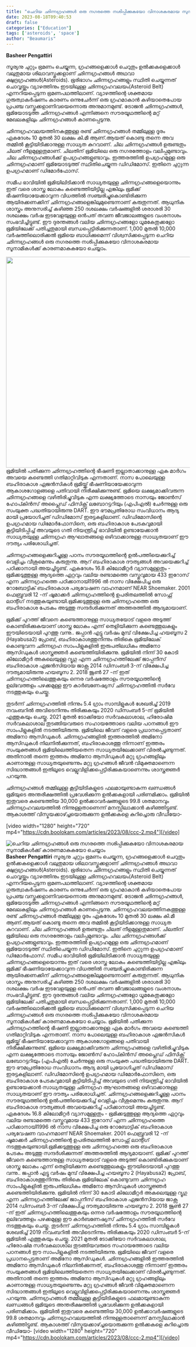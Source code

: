 ```yaml
---
title: "ചെറിയ ഛിന്നഗ്രഹങ്ങൾ ഒരു നഗരത്തെ നശിപ്പിക്കുകയോ വിനാശകരമായ സുനാമികൾക്ക് കാരണമാകുകയോ ചെയ്യാം"
date: 2023-08-18T09:40:53
draft: false
categories: ["Education"]
tags: ['asteroids', 'space']
author: "Beaumaris"
---
```


<strong>Basheer Pengattiri </strong>

സൂര്യനു ചുറ്റും ഭ്രമണം ചെയ്യുന്ന, ഗ്രഹങ്ങളെക്കാള്‍ ചെറുതും ഉല്‍ക്കകളെക്കാള്‍ വലുതുമായ ശിലാവസ്തുക്കളാണ് ഛിന്നഗ്രഹങ്ങള്‍ അഥവാ ക്ഷുദ്രഗ്രഹങ്ങള്‍(Asteroids). ഭൂരിഭാഗം ഛിന്നഗ്രഹങ്ങളും സ്ഥിതി ചെയ്യുന്നത് ചൊവ്വയ്ക്കും വ്യാഴത്തിനും ഇടയിലുള്ള ഛിന്നഗ്രഹവലയം(Asteroid Belt) എന്നറിയപ്പെടുന്ന ഭ്രമണപഥത്തിലാണ്. വ്യാഴത്തിന്റെ ശക്തമായ ഗുരുത്വാകര്‍ഷണം കാരണം ഒന്നുചേര്‍ന്ന് ഒരു ഗ്രഹമാകാന്‍ കഴിയാതെപോയ പ്രപഞ്ച വസ്തുക്കളാണിവയെന്നൊരു അനുമാനമുണ്ട്. ട്രോജൻ ഛിന്നഗ്രഹങ്ങൾ, ഭൂമിയോടടുത്ത ഛിന്നഗ്രഹങ്ങൾ എന്നിങ്ങനെ സൗരയൂഥത്തിന്റെ മറ്റ് മേഖലകളിലും ഛിന്നഗ്രഹങ്ങൾ കാണപ്പെടുന്നു.

ഛിന്നഗ്രഹവലയത്തിനകത്തുള്ള രണ്ട് ഛിന്നഗ്രഹങ്ങള്‍ തമ്മിലുള്ള ദൂരം ഏകദേശം 10 മുതല്‍ 30 ലക്ഷം കി.മീ ആണ്.ആയത് കൊണ്ടു തന്നെ അവ തമ്മില്‍ കൂട്ടിയിടിക്കാനുള്ള സാധ്യത കുറവാണ്.
ചില ഛിന്നഗ്രഹങ്ങൾ ഉരുണ്ടതും ചിലത് നീളമുള്ളതുമാണ്. ചിലതിന് ഭൂമിയിലെ ഒരു നഗരത്തോളം വലിപ്പമുണ്ടാവും. ചില ഛിന്നഗ്രഹങ്ങൾക്ക് ഉപഗ്രഹങ്ങളുണ്ടാവും. ഇത്തരത്തിൽ ഉപഗ്രഹമുള്ള ഒരു ഛിന്നഗ്രഹമാണ്‌ ഭൂമിയോടടുത്ത് സ്ഥിതിചെയ്യുന്ന ഡിഡിമോസ്. ഇതിനെ ചുറ്റുന്ന ഉപഗ്രഹമാണ് ഡിമോർഫോസ്.

സമീപ ഭാവിയിൽ ഭൂമിയിലിടിക്കാൻ സാധ്യതയുള്ള ഛിന്നഗ്രഹങ്ങളെയൊന്നും ഇത് വരെ ശാസ്ത്ര ലോകം കണ്ടെത്തിയിട്ടില്ല എങ്കിലും ഭൂമിക്ക്‌ ഭീഷണിയായേക്കാവുന്ന വിധത്തില്‍ സഞ്ചരിച്ചുകൊണ്ടിരിക്കുന്ന ആയിരക്കണക്കിന് ഛിന്നഗ്രഹങ്ങളെങ്കിലുമുണ്ടെന്നാണ്‌ കരുതുന്നത്. ആധുനിക ശാസ്ത്രം അനുസരിച്ച് കഴിഞ്ഞ 250 ദശലക്ഷം വർഷങ്ങളിൽ ശരാശരി 30 ദശലക്ഷം വർഷ ഇടവേളയുള്ള ഒൻപത് തവണ ജീവജാലങ്ങളുടെ വംശനാശം സംഭവിച്ചിട്ടുണ്ട്. ഈ ദുരന്തങ്ങൾ വലിയ ഛിന്നഗ്രഹങ്ങളോ ധൂമകേതുക്കളോ ഭൂമിയിലേക്ക് പതിച്ചതുമായി ബന്ധപ്പെട്ടിരിക്കുന്നതാണ്. 1,000 മുതൽ 10,000 വർഷത്തിലൊരിക്കൽ ഭൂമിയെ ബാധിക്കുമെന്ന് വിശ്വസിക്കപ്പെടുന്ന ചെറിയ ഛിന്നഗ്രഹങ്ങൾ ഒരു നഗരത്തെ നശിപ്പിക്കുകയോ വിനാശകരമായ സൂനാമികൾക്ക് കാരണമാകുകയോ ചെയ്യാം.

<a href="https://cdn.boolokam.com/articles/2023/08/vdvbb.jpg"><img class="alignnone size-large wp-image-408240" src="https://cdn.boolokam.com/articles/2023/08/vdvbb-1024x576.jpg" alt="" width="1024" height="576" /></a>ഭൂമിയിൽ പതിക്കുന്ന ഛിന്നഗ്രഹത്തിന്റെ ഭീഷണി ഇല്ലാതാക്കാനുള്ള ഏക മാർഗം അവയെ കണ്ടെത്തി ഗതിമാറ്റിവിടുക എന്നതാണ്. നാസ പോലെയുള്ള ബഹിരാകാശ ഏജൻസികൾ ഭൂമിയ്ക്ക് ഭീഷണിയായേക്കാവുന്ന ആകാശഗോളങ്ങളെ പതിവായി നിരീക്ഷിക്കുന്നുണ്ട്. ഭൂമിയെ ലക്ഷ്യമാക്കിവരുന്ന ഛിന്നഗ്രഹങ്ങളെ വഴിതിരിച്ചുവിടുക എന്ന ലക്ഷ്യത്തോടെ നാസയും ജോൺസ് ഹോപ്കിൻസ് അപ്ലൈഡ് ഫിസിക്സ് ലബോറട്ടറിയും (എപിഎൽ) ചേർന്നുള്ള ഒരു സംയുക്ത പദ്ധതിയായിരുന്നു DART. ഈ ഭൗമപ്രതിരോധ സംവിധാനം ആദ്യ മായി പ്രയോഗിച്ചത് ഡിഡിമോസ് ഇരട്ടകളിലാണ്. ഡിഡിമോസിന്റെ ഉപഗ്രഹമായ ഡിമോർഫോസിനെ, ഒരു ബഹിരാകാശ പേടകവുമായി കൂട്ടിയിടിപ്പിച്ച് അവയുടെ ഗതി നിയന്ത്രിച്ച് ഭാവിയിൽ ഉണ്ടായേക്കാൻ സാധ്യതയുള്ള ഛിന്നഗ്രഹ ആഘാതങ്ങളെ ഒഴിവാക്കാനുള്ള സാധ്യതയാണ് ഈ ദൗത്യം പരിശോധിച്ചത്.

ഛിന്നഗ്രഹങ്ങളെക്കുറിച്ചുള്ള പഠനം സൗരയൂഥത്തിന്റെ ഉല്‍പത്തിയെക്കുറിച്ച് വെളിച്ചം വീശുമെന്നും കരുതുന്നു. ആറ് ബഹിരാകാശ ദൗത്യങ്ങള്‍ അവയെക്കുറിച്ച് പഠിക്കാനായി അയച്ചിട്ടുണ്ട്. ഏകദേശം 16.8 കിലോമീറ്റർ വ്യാസമുള്ളതും - ഭൂമിക്കടുത്തുള്ള ആദ്യത്തെ ഏറ്റവും വലിയ രണ്ടാമത്തെ വസ്തുവുമായ 433 ഇറോസ് എന്ന ഛിന്നഗ്രഹത്തെ പഠിക്കാനായി1996 ൽ നാസ വിക്ഷേപിച്ച ഒരു റോബോട്ടിക് ബഹിരാകാശ പര്യവേഷണ വാഹനമാണ് NEAR Shoemaker. 2001 ഫെബ്രുവരി 12 -ന് ഷൂമാക്കർ ഛിന്നഗ്രഹത്തിന്റെ ഉപരിതലത്തിൽ സോഫ്റ്റ് ലാന്റിഗ് നടത്തുകയുണ്ടായി.ഭൂമിക്കടുത്തുള്ള ഒരു ഛിന്നഗ്രഹത്തെ ഒരു ബഹിരാകാശ പേടകം അടുത്തു സന്ദർശിക്കുന്നത് അത്തരത്തിൽ ആദ്യമായാണ്.

ഭൂമിക്ക് പുറത്ത് ജീവനെ കണ്ടെത്താനുള്ള സാധ്യതയോട് വളരെ അടുത്ത് കൊണ്ടിരിക്കുകയാണ് ശാസ്ത്ര ലോകം എന്ന് തെളിയിക്കുന്ന കണ്ടെത്തുലകളും ഈയിടെയായി പുറത്തു വന്നു.. ജപ്പാൻ എട്ടു വർഷം മുമ്പ് വിക്ഷേപിച്ച ഹയബൂസ 2 (Hayabusa2) പ്രോബ്, ബഹിരാകാശത്തുനിന്നും തിരികെ ഭൂമിയിലേക് കൊണ്ടുവന്ന ഛിന്നഗ്രഹ സാംപിളുകളിൽ ഇരുപതിലധികം അമിനോ ആസിഡുകൾ ശാസ്ത്രജ്ഞർ കണ്ടെത്തിയിരിക്കുന്നു. ഭൂമിയിൽ നിന്ന് 30 കോടി കിലോമീറ്റർ അകലെയുള്ള റ്യൂഗു എന്ന ഛിന്നഗ്രഹത്തിലേക്ക് ജാപ്പനീസ് ബഹിരാകാശ ഏജൻസിയായ ജാക്സ 2014 ഡിസംബർ 3-ന് വിക്ഷേപിച്ച ദൗത്യമായിരുന്നു ഹയബൂസ 2. 2018 ജൂൺ 27 -ന് ഇത് ഛിന്നഗ്രഹത്തിലെത്തുകയും ഒന്നര വർഷത്തോളം സൗരയൂഥത്തിന്റെ ഉല്ഭവത്തളം പഴക്കമുള്ള ഈ കാർബണേഷ്യസ് ഛിന്നഗ്രഹത്തിൽ സർവേ നടത്തുകയും ചെയ്തു.

തുടർന്ന് ഛിന്നഗ്രഹത്തിൽ നിന്നും 5.4 ഗ്രാം സാമ്പിളുകൾ ശേഖരിച്ച് 2019 നവംബറിൽ അവിടെനിന്നും തിരിക്കുകയും 2020 ഡിസംബർ 5-ന് ഭൂമിയിൽ എത്തുകയും ചെയ്തു. 2021 മുതൽ ടോക്കിയോ സർവകലാശാല, ഹിരോഷിമ സർവകലാശാല തുടങ്ങിയവരുടെ സഹായത്തോടെ വലിയ പഠനങ്ങൾ ഈ സാംപിളുകളിൽ നടത്തിയിരുന്നു. ഭൂമിയിലെ ജീവന് വളരെ പ്രധാനപ്പെട്ടതാണ് അമിനോ ആസിഡുകൾ. ഛിന്നഗ്രഹങ്ങളിൽ ഇത്തരത്തിൽ അമിനോ ആസിഡുകൾ നിലനിൽക്കുന്നത്, ബഹിരാകാശത്തു നിന്നാണ് ഇത്തരം സംയുക്തങ്ങൾ ഭൂമിയിലെത്തിയതെന്ന സാധ്യതയിലേക്കാണ് വിരൽചൂണ്ടുന്നത്. അതിനാൽ തന്നെ ഇത്തരം അമിനോ ആസിഡുകൾ മറ്റു ഗ്രഹങ്ങളിലും കാണാനുള്ള സാധ്യതയുണ്ടെന്നും മറ്റു ഗ്രഹങ്ങൾ ജീവൻ വിമുക്തമാണെന്ന സിദ്ധാന്തങ്ങൾ ഇതിലൂടെ വെല്ലുവിളിക്കപ്പെട്ടിരിക്കുകയാണെന്നും ശാസ്ത്രജ്ഞർ പറയുന്നു.

ഛിന്നഗ്രഹങ്ങൾ തമ്മിലുള്ള കൂട്ടിയിടികളുടെ ഫലമായുണ്ടാകുന്ന ഖണ്ഡങ്ങൾ ഭൂമിയുടെ അന്തരീക്ഷത്തിൽ പ്രവേശിക്കുന്ന ഉൽക്കകളായി പരിണമിക്കാം. ഭൂമിയിൽ ഇതുവരെ കണ്ടെത്തിയ 30,000 ഉൽക്കാവർഷങ്ങളുടെ 99.8 ശതമാനവും ഛിന്നഗ്രഹവലയത്തിൽ നിന്നുള്ളതാണെന്ന് മനസ്സിലാക്കാൻ കഴിഞ്ഞിട്ടുണ്ട്. ആകാശത്ത് വിസ്മയക്കാഴ്ച്ചയൊരുക്കുന്ന ഉൽക്കകളെ കുറിച്ചൊരു വീഡിയോ-

[video width="1280" height="720" mp4="https://cdn.boolokam.com/articles/2023/08/ccc-2.mp4"][/video]


![ചെറിയ ഛിന്നഗ്രഹങ്ങൾ ഒരു നഗരത്തെ നശിപ്പിക്കുകയോ വിനാശകരമായ സുനാമികൾക്ക് കാരണമാകുകയോ ചെയ്യാം](https://cdn.boolokam.com/articles/2023/08/vdvbb-1024x576.jpg)**Basheer Pengattiri** സൂര്യനു ചുറ്റും ഭ്രമണം ചെയ്യുന്ന, ഗ്രഹങ്ങളെക്കാള്‍ ചെറുതും ഉല്‍ക്കകളെക്കാള്‍ വലുതുമായ ശിലാവസ്തുക്കളാണ് ഛിന്നഗ്രഹങ്ങള്‍ അഥവാ ക്ഷുദ്രഗ്രഹങ്ങള്‍(Asteroids). ഭൂരിഭാഗം ഛിന്നഗ്രഹങ്ങളും സ്ഥിതി ചെയ്യുന്നത് ചൊവ്വയ്ക്കും വ്യാഴത്തിനും ഇടയിലുള്ള ഛിന്നഗ്രഹവലയം(Asteroid Belt) എന്നറിയപ്പെടുന്ന ഭ്രമണപഥത്തിലാണ്. വ്യാഴത്തിന്റെ ശക്തമായ ഗുരുത്വാകര്‍ഷണം കാരണം ഒന്നുചേര്‍ന്ന് ഒരു ഗ്രഹമാകാന്‍ കഴിയാതെപോയ പ്രപഞ്ച വസ്തുക്കളാണിവയെന്നൊരു അനുമാനമുണ്ട്. ട്രോജൻ ഛിന്നഗ്രഹങ്ങൾ, ഭൂമിയോടടുത്ത ഛിന്നഗ്രഹങ്ങൾ എന്നിങ്ങനെ സൗരയൂഥത്തിന്റെ മറ്റ് മേഖലകളിലും ഛിന്നഗ്രഹങ്ങൾ കാണപ്പെടുന്നു. ഛിന്നഗ്രഹവലയത്തിനകത്തുള്ള രണ്ട് ഛിന്നഗ്രഹങ്ങള്‍ തമ്മിലുള്ള ദൂരം ഏകദേശം 10 മുതല്‍ 30 ലക്ഷം കി.മീ ആണ്.ആയത് കൊണ്ടു തന്നെ അവ തമ്മില്‍ കൂട്ടിയിടിക്കാനുള്ള സാധ്യത കുറവാണ്. ചില ഛിന്നഗ്രഹങ്ങൾ ഉരുണ്ടതും ചിലത് നീളമുള്ളതുമാണ്. ചിലതിന് ഭൂമിയിലെ ഒരു നഗരത്തോളം വലിപ്പമുണ്ടാവും. ചില ഛിന്നഗ്രഹങ്ങൾക്ക് ഉപഗ്രഹങ്ങളുണ്ടാവും. ഇത്തരത്തിൽ ഉപഗ്രഹമുള്ള ഒരു ഛിന്നഗ്രഹമാണ്‌ ഭൂമിയോടടുത്ത് സ്ഥിതിചെയ്യുന്ന ഡിഡിമോസ്. ഇതിനെ ചുറ്റുന്ന ഉപഗ്രഹമാണ് ഡിമോർഫോസ്. സമീപ ഭാവിയിൽ ഭൂമിയിലിടിക്കാൻ സാധ്യതയുള്ള ഛിന്നഗ്രഹങ്ങളെയൊന്നും ഇത് വരെ ശാസ്ത്ര ലോകം കണ്ടെത്തിയിട്ടില്ല എങ്കിലും ഭൂമിക്ക്‌ ഭീഷണിയായേക്കാവുന്ന വിധത്തില്‍ സഞ്ചരിച്ചുകൊണ്ടിരിക്കുന്ന ആയിരക്കണക്കിന് ഛിന്നഗ്രഹങ്ങളെങ്കിലുമുണ്ടെന്നാണ്‌ കരുതുന്നത്. ആധുനിക ശാസ്ത്രം അനുസരിച്ച് കഴിഞ്ഞ 250 ദശലക്ഷം വർഷങ്ങളിൽ ശരാശരി 30 ദശലക്ഷം വർഷ ഇടവേളയുള്ള ഒൻപത് തവണ ജീവജാലങ്ങളുടെ വംശനാശം സംഭവിച്ചിട്ടുണ്ട്. ഈ ദുരന്തങ്ങൾ വലിയ ഛിന്നഗ്രഹങ്ങളോ ധൂമകേതുക്കളോ ഭൂമിയിലേക്ക് പതിച്ചതുമായി ബന്ധപ്പെട്ടിരിക്കുന്നതാണ്. 1,000 മുതൽ 10,000 വർഷത്തിലൊരിക്കൽ ഭൂമിയെ ബാധിക്കുമെന്ന് വിശ്വസിക്കപ്പെടുന്ന ചെറിയ ഛിന്നഗ്രഹങ്ങൾ ഒരു നഗരത്തെ നശിപ്പിക്കുകയോ വിനാശകരമായ സൂനാമികൾക്ക് കാരണമാകുകയോ ചെയ്യാം. [](https://cdn.boolokam.com/articles/2023/08/vdvbb.jpg)ഭൂമിയിൽ പതിക്കുന്ന ഛിന്നഗ്രഹത്തിന്റെ ഭീഷണി ഇല്ലാതാക്കാനുള്ള ഏക മാർഗം അവയെ കണ്ടെത്തി ഗതിമാറ്റിവിടുക എന്നതാണ്. നാസ പോലെയുള്ള ബഹിരാകാശ ഏജൻസികൾ ഭൂമിയ്ക്ക് ഭീഷണിയായേക്കാവുന്ന ആകാശഗോളങ്ങളെ പതിവായി നിരീക്ഷിക്കുന്നുണ്ട്. ഭൂമിയെ ലക്ഷ്യമാക്കിവരുന്ന ഛിന്നഗ്രഹങ്ങളെ വഴിതിരിച്ചുവിടുക എന്ന ലക്ഷ്യത്തോടെ നാസയും ജോൺസ് ഹോപ്കിൻസ് അപ്ലൈഡ് ഫിസിക്സ് ലബോറട്ടറിയും (എപിഎൽ) ചേർന്നുള്ള ഒരു സംയുക്ത പദ്ധതിയായിരുന്നു DART. ഈ ഭൗമപ്രതിരോധ സംവിധാനം ആദ്യ മായി പ്രയോഗിച്ചത് ഡിഡിമോസ് ഇരട്ടകളിലാണ്. ഡിഡിമോസിന്റെ ഉപഗ്രഹമായ ഡിമോർഫോസിനെ, ഒരു ബഹിരാകാശ പേടകവുമായി കൂട്ടിയിടിപ്പിച്ച് അവയുടെ ഗതി നിയന്ത്രിച്ച് ഭാവിയിൽ ഉണ്ടായേക്കാൻ സാധ്യതയുള്ള ഛിന്നഗ്രഹ ആഘാതങ്ങളെ ഒഴിവാക്കാനുള്ള സാധ്യതയാണ് ഈ ദൗത്യം പരിശോധിച്ചത്. ഛിന്നഗ്രഹങ്ങളെക്കുറിച്ചുള്ള പഠനം സൗരയൂഥത്തിന്റെ ഉല്‍പത്തിയെക്കുറിച്ച് വെളിച്ചം വീശുമെന്നും കരുതുന്നു. ആറ് ബഹിരാകാശ ദൗത്യങ്ങള്‍ അവയെക്കുറിച്ച് പഠിക്കാനായി അയച്ചിട്ടുണ്ട്. ഏകദേശം 16.8 കിലോമീറ്റർ വ്യാസമുള്ളതും - ഭൂമിക്കടുത്തുള്ള ആദ്യത്തെ ഏറ്റവും വലിയ രണ്ടാമത്തെ വസ്തുവുമായ 433 ഇറോസ് എന്ന ഛിന്നഗ്രഹത്തെ പഠിക്കാനായി1996 ൽ നാസ വിക്ഷേപിച്ച ഒരു റോബോട്ടിക് ബഹിരാകാശ പര്യവേഷണ വാഹനമാണ് NEAR Shoemaker. 2001 ഫെബ്രുവരി 12 -ന് ഷൂമാക്കർ ഛിന്നഗ്രഹത്തിന്റെ ഉപരിതലത്തിൽ സോഫ്റ്റ് ലാന്റിഗ് നടത്തുകയുണ്ടായി.ഭൂമിക്കടുത്തുള്ള ഒരു ഛിന്നഗ്രഹത്തെ ഒരു ബഹിരാകാശ പേടകം അടുത്തു സന്ദർശിക്കുന്നത് അത്തരത്തിൽ ആദ്യമായാണ്. ഭൂമിക്ക് പുറത്ത് ജീവനെ കണ്ടെത്താനുള്ള സാധ്യതയോട് വളരെ അടുത്ത് കൊണ്ടിരിക്കുകയാണ് ശാസ്ത്ര ലോകം എന്ന് തെളിയിക്കുന്ന കണ്ടെത്തുലകളും ഈയിടെയായി പുറത്തു വന്നു.. ജപ്പാൻ എട്ടു വർഷം മുമ്പ് വിക്ഷേപിച്ച ഹയബൂസ 2 (Hayabusa2) പ്രോബ്, ബഹിരാകാശത്തുനിന്നും തിരികെ ഭൂമിയിലേക് കൊണ്ടുവന്ന ഛിന്നഗ്രഹ സാംപിളുകളിൽ ഇരുപതിലധികം അമിനോ ആസിഡുകൾ ശാസ്ത്രജ്ഞർ കണ്ടെത്തിയിരിക്കുന്നു. ഭൂമിയിൽ നിന്ന് 30 കോടി കിലോമീറ്റർ അകലെയുള്ള റ്യൂഗു എന്ന ഛിന്നഗ്രഹത്തിലേക്ക് ജാപ്പനീസ് ബഹിരാകാശ ഏജൻസിയായ ജാക്സ 2014 ഡിസംബർ 3-ന് വിക്ഷേപിച്ച ദൗത്യമായിരുന്നു ഹയബൂസ 2. 2018 ജൂൺ 27 -ന് ഇത് ഛിന്നഗ്രഹത്തിലെത്തുകയും ഒന്നര വർഷത്തോളം സൗരയൂഥത്തിന്റെ ഉല്ഭവത്തളം പഴക്കമുള്ള ഈ കാർബണേഷ്യസ് ഛിന്നഗ്രഹത്തിൽ സർവേ നടത്തുകയും ചെയ്തു. തുടർന്ന് ഛിന്നഗ്രഹത്തിൽ നിന്നും 5.4 ഗ്രാം സാമ്പിളുകൾ ശേഖരിച്ച് 2019 നവംബറിൽ അവിടെനിന്നും തിരിക്കുകയും 2020 ഡിസംബർ 5-ന് ഭൂമിയിൽ എത്തുകയും ചെയ്തു. 2021 മുതൽ ടോക്കിയോ സർവകലാശാല, ഹിരോഷിമ സർവകലാശാല തുടങ്ങിയവരുടെ സഹായത്തോടെ വലിയ പഠനങ്ങൾ ഈ സാംപിളുകളിൽ നടത്തിയിരുന്നു. ഭൂമിയിലെ ജീവന് വളരെ പ്രധാനപ്പെട്ടതാണ് അമിനോ ആസിഡുകൾ. ഛിന്നഗ്രഹങ്ങളിൽ ഇത്തരത്തിൽ അമിനോ ആസിഡുകൾ നിലനിൽക്കുന്നത്, ബഹിരാകാശത്തു നിന്നാണ് ഇത്തരം സംയുക്തങ്ങൾ ഭൂമിയിലെത്തിയതെന്ന സാധ്യതയിലേക്കാണ് വിരൽചൂണ്ടുന്നത്. അതിനാൽ തന്നെ ഇത്തരം അമിനോ ആസിഡുകൾ മറ്റു ഗ്രഹങ്ങളിലും കാണാനുള്ള സാധ്യതയുണ്ടെന്നും മറ്റു ഗ്രഹങ്ങൾ ജീവൻ വിമുക്തമാണെന്ന സിദ്ധാന്തങ്ങൾ ഇതിലൂടെ വെല്ലുവിളിക്കപ്പെട്ടിരിക്കുകയാണെന്നും ശാസ്ത്രജ്ഞർ പറയുന്നു. ഛിന്നഗ്രഹങ്ങൾ തമ്മിലുള്ള കൂട്ടിയിടികളുടെ ഫലമായുണ്ടാകുന്ന ഖണ്ഡങ്ങൾ ഭൂമിയുടെ അന്തരീക്ഷത്തിൽ പ്രവേശിക്കുന്ന ഉൽക്കകളായി പരിണമിക്കാം. ഭൂമിയിൽ ഇതുവരെ കണ്ടെത്തിയ 30,000 ഉൽക്കാവർഷങ്ങളുടെ 99.8 ശതമാനവും ഛിന്നഗ്രഹവലയത്തിൽ നിന്നുള്ളതാണെന്ന് മനസ്സിലാക്കാൻ കഴിഞ്ഞിട്ടുണ്ട്. ആകാശത്ത് വിസ്മയക്കാഴ്ച്ചയൊരുക്കുന്ന ഉൽക്കകളെ കുറിച്ചൊരു വീഡിയോ- [video width="1280" height="720" mp4="https://cdn.boolokam.com/articles/2023/08/ccc-2.mp4"][/video]
